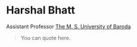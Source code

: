 # Harshal Bhatt
Assistant Professor
[The M. S. University of Baroda](https://www.msubaroda.ac.in)


> You can quote here.
